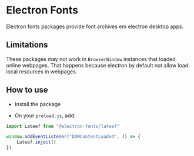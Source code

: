 # Electron Fonts

Electron fonts packages provide font archives em electron desktop apps.

## Limitations

These packages may not work in `BrowserWindow` instances that loaded online webpages. That happens because electron by default not allow load local resources in webpages.

## How to use

* Install the package

* On your `preload.js`, add:

```ts
import Lateef from "@electron-fonts/lateef"

window.addEventListener("DOMContentLoaded", () => {
    Lateef.inject()
})
```